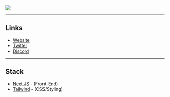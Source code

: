 ![](https://cdn.discordapp.com/attachments/653733403841134600/1057824804176154664/1500x500.jpg)

--- 

## Links
- [Website](https://gitlogs.xyz)
- [Twitter](https://twitter.com/GithubLogs)
- [Discord](https://discord.gg/sdf5bfJbVf)

---

## Stack
- [Next.JS](https://nextjs.org) - (Front-End)
- [Tailwind](https://tailwindcss.com/) - (CSS/Styling)
